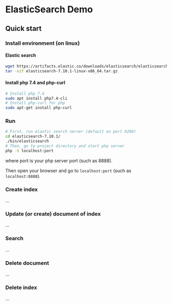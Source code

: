 # ElasticSearch Demo

## Quick start

### Install environment (on linux)

#### Elastic search


```bash
wget https://artifacts.elastic.co/downloads/elasticsearch/elasticsearch-7.10.1-linux-x86_64.tar.gz
tar -xzf elasticsearch-7.10.1-linux-x86_64.tar.gz
```


#### Install php 7.4 and php-curl

```bash
# Install php 7.4
sudo apt install php7.4-cli
# Install php-curl for php
sudo apt-get install php-curl
```

### Run

```bash
# First, run elastic search server (default on port 9200)
cd elasticsearch-7.10.1/
./bin/elasticsearch
# Then, go to project directory and start php server
php -S localhost:port
```
where port is your php server port (such as 8888).

Then open your browser and go to `localhost:port` (such as `localhost:8888`).

### Create index

...

### Update (or create) document of index

...

### Search

...

### Delete document

...

### Delete index

...